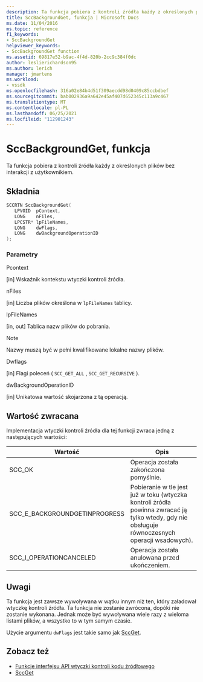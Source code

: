 ```yaml
---
description: Ta funkcja pobiera z kontroli źródła każdy z określonych plików bez interakcji z użytkownikiem.
title: SccBackgroundGet, funkcja | Microsoft Docs
ms.date: 11/04/2016
ms.topic: reference
f1_keywords:
- SccBackgroundGet
helpviewer_keywords:
- SccBackgroundGet function
ms.assetid: 69817e52-b9ac-4f4d-820b-2cc9c384f0dc
author: leslierichardson95
ms.author: lerich
manager: jmartens
ms.workload:
- vssdk
ms.openlocfilehash: 316a02e84b4d51f309aecdd98d0409c85ccbdbef
ms.sourcegitcommit: bab002936a9a642e45af407d652345c113a9c467
ms.translationtype: MT
ms.contentlocale: pl-PL
ms.lasthandoff: 06/25/2021
ms.locfileid: "112901243"
---
```

# <a name="sccbackgroundget-function"></a>SccBackgroundGet, funkcja
Ta funkcja pobiera z kontroli źródła każdy z określonych plików bez interakcji z użytkownikiem.

## <a name="syntax"></a>Składnia

```cpp
SCCRTN SccBackgroundGet(
   LPVOID  pContext,
   LONG    nFiles,
   LPCSTR* lpFileNames,
   LONG    dwFlags,
   LONG    dwBackgroundOperationID
);
```

### <a name="parameters"></a>Parametry
 Pcontext

[in] Wskaźnik kontekstu wtyczki kontroli źródła.

 nFiles

[in] Liczba plików określona w `lpFileNames` tablicy.

 lpFileNames

[in, out] Tablica nazw plików do pobrania.

> [!NOTE]
> Nazwy muszą być w pełni kwalifikowane lokalne nazwy plików.

 Dwflags

[in] Flagi poleceń ( `SCC_GET_ALL` , `SCC_GET_RECURSIVE` ).

 dwBackgroundOperationID

[in] Unikatowa wartość skojarzona z tą operacją.

## <a name="return-value"></a>Wartość zwracana
 Implementacja wtyczki kontroli źródła dla tej funkcji zwraca jedną z następujących wartości:

|Wartość|Opis|
|-----------|-----------------|
|SCC_OK|Operacja została zakończona pomyślnie.|
|SCC_E_BACKGROUNDGETINPROGRESS|Pobieranie w tle jest już w toku (wtyczka kontroli źródła powinna zwracać ją tylko wtedy, gdy nie obsługuje równoczesnych operacji wsadowych).|
|SCC_I_OPERATIONCANCELED|Operacja została anulowana przed ukończeniem.|

## <a name="remarks"></a>Uwagi
 Ta funkcja jest zawsze wywoływana w wątku innym niż ten, który załadował wtyczkę kontroli źródła. Ta funkcja nie zostanie zwrócona, dopóki nie zostanie wykonana. Jednak może być wywoływana wiele razy z wieloma listami plików, a wszystko to w tym samym czasie.

 Użycie argumentu `dwFlags` jest takie samo jak [SccGet](../extensibility/sccget-function.md).

## <a name="see-also"></a>Zobacz też
- [Funkcje interfejsu API wtyczki kontroli kodu źródłowego](../extensibility/source-control-plug-in-api-functions.md)
- [SccGet](../extensibility/sccget-function.md)
